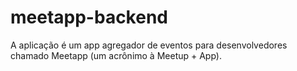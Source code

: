 # meetapp-backend
A aplicação é um app agregador de eventos para desenvolvedores chamado Meetapp (um acrônimo à Meetup + App).
